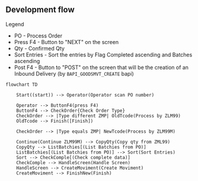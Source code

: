 
## Development flow ##
Legend
- PO - Process Order
- Press F4 - Button to "NEXT" on the screen
- Qty - Confirmed Qty
- Sort Entries - Sort the entries by Flag Completed ascending and Batches ascending
- Post F4 - Button to "POST" on the screen that will be the creation of an Inbound Delivery (by `BAPI_GOODSMVT_CREATE` bapi)

```mermaid
flowchart TD
    
    Start((start)) --> Operator(Operator scan PO number)
    
    Operator --> ButtonF4(press F4)
    ButtonF4 --> CheckOrder{Check Order Type}   
    CheckOrder --> |Type different ZMP| OldTcode(Process by ZLM99)
    OldTcode --> Finish([Finish])

    CheckOrder --> |Type equals ZMP| NewTcode(Process by ZLM99M)

    Continue(Continue ZLM99M) --> CopyQty(Copy qty from ZML99)
    CopyQty --> ListBatchies[(List Batchies from PO)]
    ListBatchies[(List Batchies from PO)] --> Sort(Sort Entries) 
    Sort --> CheckComple[(Check complete data)] 
    CheckComple --> HandleScreen(Handle Screen) 
    HandleScreen --> CreateMoviment(Create Moviment) 
    CreateMoviment --> FinishNew(Finish)

```